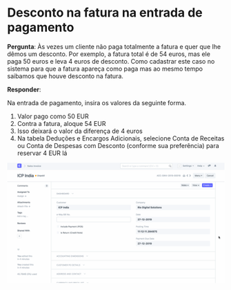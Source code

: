 # Desconto na fatura na entrada de pagamento


**Pergunta**: Às vezes um cliente não paga totalmente a fatura e quer que lhe dêmos um desconto. Por exemplo, a fatura total é de 54 euros, mas ele paga 50 euros e leva 4 euros de desconto. Como cadastrar este caso no sistema para que a fatura apareça como paga mas ao mesmo tempo saibamos que houve desconto na fatura.


**Responder**:


Na entrada de pagamento, insira os valores da seguinte forma.


1. Valor pago como 50 EUR
2. Contra a fatura, aloque 54 EUR
3. Isso deixará o valor da diferença de 4 euros
4. Na tabela Deduções e Encargos Adicionais, selecione Conta de Receitas ou Conta de Despesas com Desconto (conforme sua preferência) para reservar 4 EUR lá


![](/files/06bM76J.gif)